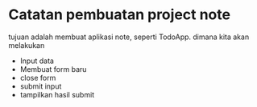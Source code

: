 # Catatan pembuatan project note

tujuan adalah membuat aplikasi note, seperti TodoApp. dimana kita akan melakukan
- Input data 
- Membuat form baru 
- close form 
- submit input 
- tampilkan hasil submit
